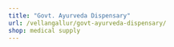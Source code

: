 ```yaml
---
title: "Govt. Ayurveda Dispensary"
url: /vellangallur/govt-ayurveda-dispensary/
shop: medical supply
---
```

